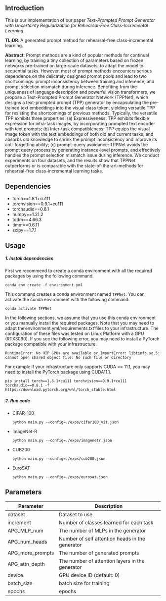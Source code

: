 ## Introduction
This is our implementation of our paper *Text-Prompted Prompt Generator with Uncertainty Regularization for Rehearsal-Free Class-Incremental Learning*.

**TL;DR**: A generated prompt method for rehearsal-free class-incremental learning.

**Abstract**:
Prompt methods are a kind of popular methods for continual learning, by training a tiny collection of parameters based on frozen networks pre-trained on large-scale datasets, to adapt the model to sequential tasks. However, most of prompt methods encounters serious dependence on the delicately designed prompt pools and lead to two shortcomings: prompt inconsistency between training and inference, and prompt selection mismatch during inference. Benefiting from the uniqueness of language description and powerful vision transformers, we propose a Text-Prompted Prompt Generator Network (TPPNet), which designs a text-prompted prompt (TPP) generator by encapsulating the pre-trained text embeddings into the visual class token, yielding versatile TPP for resisting the shortcomings of previous methods. Typically, the versatile TPP exhibits three properties: (a) Expressiveness: TPP exhibits flexible expression for intra-task images, by incorporating prompted text encoder with text prompts; (b) Inter-task compatibleness: TPP equips the visual image token with the text embeddings of both old and current tasks, and absorbs old knowledge to shrink the prompt inconsistency and improve its anti-forgetting ability; (c) prompt-query avoidance: TPPNet avoids the prompt query process by generating instance-level prompts, and effectively handles the prompt selection mismatch issue during inference. We conduct experiments on four datasets, and the results show that TPPNet outperforms or is comparable with the state-of-the-art-methods for rehearsal-free class-incremental learning tasks. 


## Dependencies
- torch==1.8.1+cu111
- torchvision==0.9.1+cu111
- torchaudio==0.8.1
- numpy==1.21.2
- tqdm==4.66.3
- timm==0.6.11
- scipy==1.7.1



## Usage

##### 1. Install dependencies
First we recommend to create a conda environment with all the required packages by using the following command.
```
conda env create -f environment.yml
```
This command creates a conda environment named `TPPNet`. You can activate the conda environment with the following command:
```
conda activate TPPNet
```
In the following sections, we assume that you use this conda environment or you manually install the required packages.
Note that you may need to adapt the‘environment.yml/requirements.txt’files to your infrastructure. The configuration of these files was tested on Linux Platform with a GPU (RTX3090).
If you see the following error, you may need to install a PyTorch package compatible with your infrastructure.
```
RuntimeError: No HIP GPUs are available or ImportError: libtinfo.so.5: cannot open shared object file: No such file or directory
```
For example if your infrastructure only supports CUDA == 11.1, you may need to install the PyTorch package using CUDA11.1.
```
pip install torch==1.8.1+cu111 torchvision==0.9.1+cu111 torchaudio==0.8.1 -f https://download.pytorch.org/whl/torch_stable.html
```

##### 2. Run code
- CIFAR-100
    ```
    python main.py --config=./exps/cifar100_vit.json
    ```

- ImageNet-R
    ```
    python main.py --config=./exps/imagenetr.json
    ```

- CUB200
    ```
    python main.py --config=./exps/cub200.json
    ```

- EuroSAT
    ```
    python main.py --config=./exps/eurosat.json
    ```

## Parameters

| Parameter         |           Description                       | 
|-------------------|---------------------------------------------|
| dataset              |   Dataset to use                            |
| increment           |   Number of classes learned for each task |
| APG_MLP_num         |   The number of MLPs in the generator |
| APG_num_heads         |   Number of self attention heads in the generator |
| APG_more_prompts       |   The number of generated prompts  |
| APG_attn_depth    |   The number of attention layers in the generator |
| device              |   GPU device ID (default: 0)                |
| batch_size        |   batch size for training    |
| epochs            |   epochs                    |

## 
